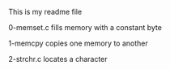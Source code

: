 This is my readme file

0-memset.c fills memory with a constant byte

1-memcpy copies one memory to another

2-strchr.c locates a character

